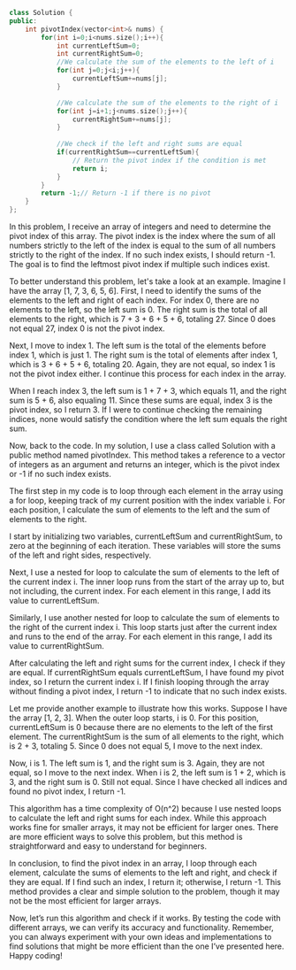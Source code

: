 ```cpp
class Solution {
public:
    int pivotIndex(vector<int>& nums) {
        for(int i=0;i<nums.size();i++){
            int currentLeftSum=0;
            int currentRightSum=0;
            //We calculate the sum of the elements to the left of i
            for(int j=0;j<i;j++){
                currentLeftSum+=nums[j];
            }

            //We calculate the sum of the elements to the right of i
            for(int j=i+1;j<nums.size();j++){
                currentRightSum+=nums[j];
            }
            
            //We check if the left and right sums are equal
            if(currentRightSum==currentLeftSum){
                // Return the pivot index if the condition is met
                return i;
            }
        }
        return -1;// Return -1 if there is no pivot
    }
};
```
In this problem, I receive an array of integers and need to determine the pivot index of this array. The pivot index is the index where the sum of all numbers strictly to the left of the index is equal to the sum of all numbers strictly to the right of the index. If no such index exists, I should return -1. The goal is to find the leftmost pivot index if multiple such indices exist.

To better understand this problem, let's take a look at an example. Imagine I have the array [1, 7, 3, 6, 5, 6]. First, I need to identify the sums of the elements to the left and right of each index. For index 0, there are no elements to the left, so the left sum is 0. The right sum is the total of all elements to the right, which is 7 + 3 + 6 + 5 + 6, totaling 27. Since 0 does not equal 27, index 0 is not the pivot index.

Next, I move to index 1. The left sum is the total of the elements before index 1, which is just 1. The right sum is the total of elements after index 1, which is 3 + 6 + 5 + 6, totaling 20. Again, they are not equal, so index 1 is not the pivot index either. I continue this process for each index in the array.

When I reach index 3, the left sum is 1 + 7 + 3, which equals 11, and the right sum is 5 + 6, also equaling 11. Since these sums are equal, index 3 is the pivot index, so I return 3. If I were to continue checking the remaining indices, none would satisfy the condition where the left sum equals the right sum.

Now, back to the code. In my solution, I use a class called Solution with a public method named pivotIndex. This method takes a reference to a vector of integers as an argument and returns an integer, which is the pivot index or -1 if no such index exists.

The first step in my code is to loop through each element in the array using a for loop, keeping track of my current position with the index variable i. For each position, I calculate the sum of elements to the left and the sum of elements to the right.

I start by initializing two variables, currentLeftSum and currentRightSum, to zero at the beginning of each iteration. These variables will store the sums of the left and right sides, respectively.

Next, I use a nested for loop to calculate the sum of elements to the left of the current index i. The inner loop runs from the start of the array up to, but not including, the current index. For each element in this range, I add its value to currentLeftSum.

Similarly, I use another nested for loop to calculate the sum of elements to the right of the current index i. This loop starts just after the current index and runs to the end of the array. For each element in this range, I add its value to currentRightSum.

After calculating the left and right sums for the current index, I check if they are equal. If currentRightSum equals currentLeftSum, I have found my pivot index, so I return the current index i. If I finish looping through the array without finding a pivot index, I return -1 to indicate that no such index exists.

Let me provide another example to illustrate how this works. Suppose I have the array [1, 2, 3]. When the outer loop starts, i is 0. For this position, currentLeftSum is 0 because there are no elements to the left of the first element. The currentRightSum is the sum of all elements to the right, which is 2 + 3, totaling 5. Since 0 does not equal 5, I move to the next index.

Now, i is 1. The left sum is 1, and the right sum is 3. Again, they are not equal, so I move to the next index. When i is 2, the left sum is 1 + 2, which is 3, and the right sum is 0. Still not equal. Since I have checked all indices and found no pivot index, I return -1.

This algorithm has a time complexity of O(n^2) because I use nested loops to calculate the left and right sums for each index. While this approach works fine for smaller arrays, it may not be efficient for larger ones. There are more efficient ways to solve this problem, but this method is straightforward and easy to understand for beginners.

In conclusion, to find the pivot index in an array, I loop through each element, calculate the sums of elements to the left and right, and check if they are equal. If I find such an index, I return it; otherwise, I return -1. This method provides a clear and simple solution to the problem, though it may not be the most efficient for larger arrays.

Now, let’s run this algorithm and check if it works. By testing the code with different arrays, we can verify its accuracy and functionality. Remember, you can always experiment with your own ideas and implementations to find solutions that might be more efficient than the one I’ve presented here. Happy coding!